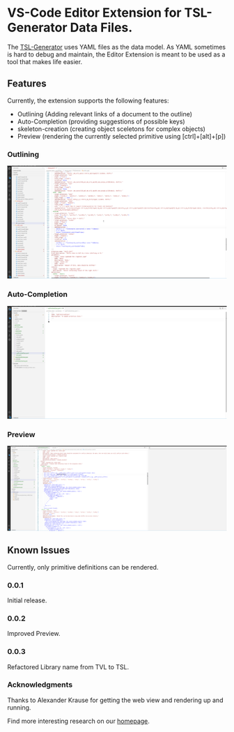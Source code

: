 # VS-Code Editor Extension for TSL-Generator Data Files.

The [TSL-Generator](https://github.com/db-tu-dresden/TVLGen) uses YAML files as the data model. 
As YAML sometimes is hard to debug and maintain, the Editor Extension is meant to be used as a tool that makes life easier.

## Features

Currently, the extension supports the following features:
- Outlining (Adding relevant links of a document to the outline)
- Auto-Completion (providing suggestions of possible keys)
- skeleton-creation (creating object sceletons for complex objects)
- Preview (rendering the currently selected primitive using [ctrl]+[alt]+[p])

### Outlining
![](docu/outline.gif)

### Auto-Completion
![](docu/auto_complete.gif)

### Preview
![](docu/preview.gif)

## Known Issues

Currently, only primitive definitions can be rendered.


### 0.0.1

Initial release.

### 0.0.2

Improved Preview.

### 0.0.3

Refactored Library name from TVL to TSL.

### Acknowledgments

Thanks to Alexander Krause for getting the web view and rendering up and running. 

Find more interesting research on our [homepage](https://wwwdb.inf.tu-dresden.de/).
